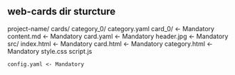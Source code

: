 ## web-cards dir sturcture

project-name/
    cards/
        category_0/
            category.yaml
            card_0/ <- Mandatory
                content.md <- Mandatory
                card.yaml <- Mandatory
                header.jpg <- Mandatory
    src/
        index.html <- Mandatory
        card.html <- Mandatory
        category.html <- Mandatory
        style.css
        script.js
        
    config.yaml <- Mandatory
    
